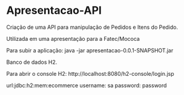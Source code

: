 # Apresentacao-API

Criação de uma API para manipulação de Pedidos e Itens do Pedido.

Utilizada em uma apresentação para a Fatec/Mococa

Para subir a aplicação:
java -jar apresentacao-0.0.1-SNAPSHOT.jar

Banco de dados H2.

Para abrir o console H2:
http://localhost:8080/h2-console/login.jsp

url:jdbc:h2:mem:ecommerce
username: sa
password: password
